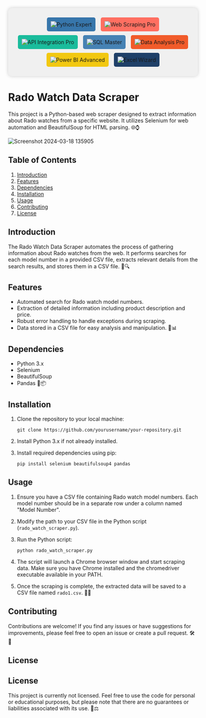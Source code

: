<div align="center" style="padding: 20px; background-color: #f0f0f0; border-radius: 10px; box-shadow: 0px 0px 10px 0px rgba(0,0,0,0.2);">
  <img src="https://img.shields.io/badge/Python-Expert-3776AB?logo=python&logoColor=white" alt="Python Expert" style="margin: 5px; padding: 10px; border-radius: 5px; background-color: #3776AB;">
  <img src="https://img.shields.io/badge/Web%20Scraping-Pro-FF6F61?logo=webcomponents.org&logoColor=white" alt="Web Scraping Pro" style="margin: 5px; padding: 10px; border-radius: 5px; background-color: #FF6F61;">
  <img src="https://img.shields.io/badge/API%20Integration-Pro-1ABC9C?logo=internet-explorer&logoColor=white" alt="API Integration Pro" style="margin: 5px; padding: 10px; border-radius: 5px; background-color: #1ABC9C;">
  <img src="https://img.shields.io/badge/SQL%20Master-4682B4?logo=sql&logoColor=white" alt="SQL Master" style="margin: 5px; padding: 10px; border-radius: 5px; background-color: #4682B4;">
  <img src="https://img.shields.io/badge/Data%20Analysis-Pro-F15B2A?logo=anaconda&logoColor=white" alt="Data Analysis Pro" style="margin: 5px; padding: 10px; border-radius: 5px; background-color: #F15B2A;">
  <img src="https://img.shields.io/badge/Power%20BI-Advanced-F2C811?logo=power-bi&logoColor=white" alt="Power BI Advanced" style="margin: 5px; padding: 10px; border-radius: 5px; background-color: #F2C811;">
  <img src="https://img.shields.io/badge/Excel%20Wizard-1F4068?logo=microsoft-excel&logoColor=white" alt="Excel Wizard" style="margin: 5px; padding: 10px; border-radius: 5px; background-color: #1F4068;">
</div>



# Rado Watch Data Scraper

This project is a Python-based web scraper designed to extract information about Rado watches from a specific website. It utilizes Selenium for web automation and BeautifulSoup for HTML parsing. 🌐⌚️

![Screenshot 2024-03-18 135905](https://github.com/Rishabh-098/Freelancing-Projects/assets/121353743/bd1f38c9-5d26-4926-8910-3bc8352db10c)

## Table of Contents
1. [Introduction](#introduction)
2. [Features](#features)
3. [Dependencies](#dependencies)
4. [Installation](#installation)
5. [Usage](#usage)
6. [Contributing](#contributing)
7. [License](#license)

## Introduction

The Rado Watch Data Scraper automates the process of gathering information about Rado watches from the web. It performs searches for each model number in a provided CSV file, extracts relevant details from the search results, and stores them in a CSV file. 🤖🔍

## Features

- Automated search for Rado watch model numbers.
- Extraction of detailed information including product description and price.
- Robust error handling to handle exceptions during scraping.
- Data stored in a CSV file for easy analysis and manipulation. 💼📊

## Dependencies

- Python 3.x
- Selenium
- BeautifulSoup
- Pandas 🐍📦

## Installation

1. Clone the repository to your local machine:

    ```
    git clone https://github.com/yourusername/your-repository.git
    ```

2. Install Python 3.x if not already installed.

3. Install required dependencies using pip:

    ```
    pip install selenium beautifulsoup4 pandas
    ```

## Usage

1. Ensure you have a CSV file containing Rado watch model numbers. Each model number should be in a separate row under a column named "Model Number".

2. Modify the path to your CSV file in the Python script (`rado_watch_scraper.py`).

3. Run the Python script:

    ```
    python rado_watch_scraper.py
    ```

4. The script will launch a Chrome browser window and start scraping data. Make sure you have Chrome installed and the chromedriver executable available in your PATH.

5. Once the scraping is complete, the extracted data will be saved to a CSV file named `rado1.csv`. 🎉💾

## Contributing

Contributions are welcome! If you find any issues or have suggestions for improvements, please feel free to open an issue or create a pull request. 🛠️🚀

## License

## License

This project is currently not licensed. Feel free to use the code for personal or educational purposes, but please note that there are no guarantees or liabilities associated with its use. 🚫⚖️

